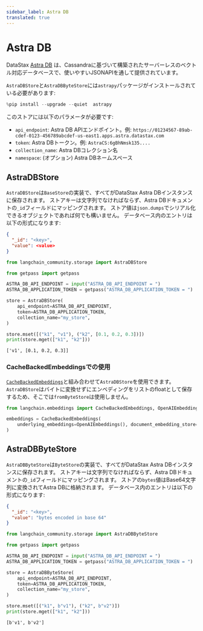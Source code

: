 ```yaml
---
sidebar_label: Astra DB
translated: true
---
```


# Astra DB

DataStax [Astra DB](https://docs.datastax.com/en/astra/home/astra.html) は、Cassandraに基づいて構築されたサーバーレスのベクトル対応データベースで、使いやすいJSONAPIを通して提供されています。

`AstraDBStore`と`AstraDBByteStore`には`astrapy`パッケージがインストールされている必要があります:

```python
%pip install --upgrade --quiet  astrapy
```

このストアには以下のパラメータが必要です:

* `api_endpoint`: Astra DB APIエンドポイント。例: `https://01234567-89ab-cdef-0123-456789abcdef-us-east1.apps.astra.datastax.com`
* `token`: Astra DBトークン。例: `AstraCS:6gBhNmsk135....`
* `collection_name`: Astra DBコレクション名
* `namespace`: (オプション) Astra DBネームスペース

## AstraDBStore

`AstraDBStore`は`BaseStore`の実装で、すべてがDataStax Astra DBインスタンスに保存されます。
ストアキーは文字列でなければならず、Astra DBドキュメントの`_id`フィールドにマッピングされます。
ストア値は`json.dumps`でシリアル化できるオブジェクトであれば何でも構いません。
データベース内のエントリは以下の形式になります:

```json
{
  "_id": "<key>",
  "value": <value>
}
```

```python
from langchain_community.storage import AstraDBStore
```

```python
from getpass import getpass

ASTRA_DB_API_ENDPOINT = input("ASTRA_DB_API_ENDPOINT = ")
ASTRA_DB_APPLICATION_TOKEN = getpass("ASTRA_DB_APPLICATION_TOKEN = ")
```

```python
store = AstraDBStore(
    api_endpoint=ASTRA_DB_API_ENDPOINT,
    token=ASTRA_DB_APPLICATION_TOKEN,
    collection_name="my_store",
)
```

```python
store.mset([("k1", "v1"), ("k2", [0.1, 0.2, 0.3])])
print(store.mget(["k1", "k2"]))
```

```output
['v1', [0.1, 0.2, 0.3]]
```

### CacheBackedEmbeddingsでの使用

[`CacheBackedEmbeddings`](/docs/modules/data_connection/text_embedding/caching_embeddings)と組み合わせて`AstraDBStore`を使用できます。
`AstraDBStore`はバイトに変換せずにエンベディングをリストのfloatとして保存するため、そこでは`fromByteStore`は使用しません。

```python
from langchain.embeddings import CacheBackedEmbeddings, OpenAIEmbeddings

embeddings = CacheBackedEmbeddings(
    underlying_embeddings=OpenAIEmbeddings(), document_embedding_store=store
)
```

## AstraDBByteStore

`AstraDBByteStore`は`ByteStore`の実装で、すべてがDataStax Astra DBインスタンスに保存されます。
ストアキーは文字列でなければならず、Astra DBドキュメントの`_id`フィールドにマッピングされます。
ストアの`bytes`値はBase64文字列に変換されてAstra DBに格納されます。
データベース内のエントリは以下の形式になります:

```json
{
  "_id": "<key>",
  "value": "bytes encoded in base 64"
}
```

```python
from langchain_community.storage import AstraDBByteStore
```

```python
from getpass import getpass

ASTRA_DB_API_ENDPOINT = input("ASTRA_DB_API_ENDPOINT = ")
ASTRA_DB_APPLICATION_TOKEN = getpass("ASTRA_DB_APPLICATION_TOKEN = ")
```

```python
store = AstraDBByteStore(
    api_endpoint=ASTRA_DB_API_ENDPOINT,
    token=ASTRA_DB_APPLICATION_TOKEN,
    collection_name="my_store",
)
```

```python
store.mset([("k1", b"v1"), ("k2", b"v2")])
print(store.mget(["k1", "k2"]))
```

```output
[b'v1', b'v2']
```
